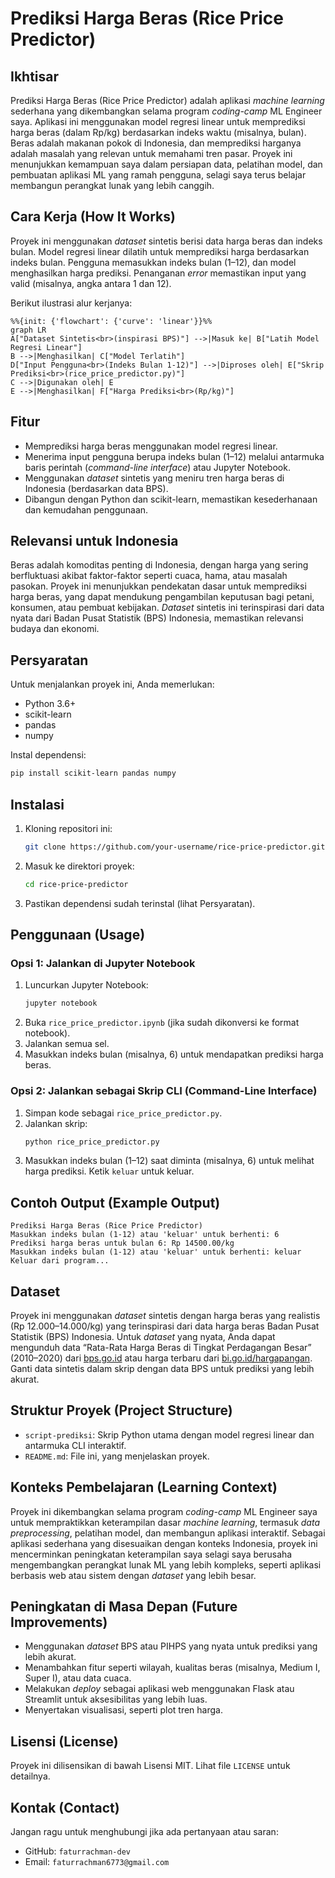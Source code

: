 # Prediksi Harga Beras (Rice Price Predictor)

## Ikhtisar
Prediksi Harga Beras (Rice Price Predictor) adalah aplikasi *machine learning* sederhana yang dikembangkan selama program *coding-camp* ML Engineer saya. Aplikasi ini menggunakan model regresi linear untuk memprediksi harga beras (dalam Rp/kg) berdasarkan indeks waktu (misalnya, bulan). 
Beras adalah makanan pokok di Indonesia, dan memprediksi harganya adalah masalah yang relevan untuk memahami tren pasar. Proyek ini menunjukkan kemampuan saya dalam persiapan data, pelatihan model, dan pembuatan aplikasi ML yang ramah pengguna, selagi saya terus belajar membangun perangkat lunak yang lebih canggih.

## Cara Kerja (How It Works)

Proyek ini menggunakan *dataset* sintetis berisi data harga beras dan indeks bulan. Model regresi linear dilatih untuk memprediksi harga berdasarkan indeks bulan. Pengguna memasukkan indeks bulan (1–12), dan model menghasilkan harga prediksi. Penanganan *error* memastikan input yang valid (misalnya, angka antara 1 dan 12).

Berikut ilustrasi alur kerjanya:

```mermaid
%%{init: {'flowchart': {'curve': 'linear'}}%%
graph LR
A["Dataset Sintetis<br>(inspirasi BPS)"] -->|Masuk ke| B["Latih Model Regresi Linear"]
B -->|Menghasilkan| C["Model Terlatih"]
D["Input Pengguna<br>(Indeks Bulan 1-12)"] -->|Diproses oleh| E["Skrip Prediksi<br>(rice_price_predictor.py)"]
C -->|Digunakan oleh| E
E -->|Menghasilkan| F["Harga Prediksi<br>(Rp/kg)"]
```

## Fitur

*   Memprediksi harga beras menggunakan model regresi linear.
*   Menerima input pengguna berupa indeks bulan (1–12) melalui antarmuka baris perintah (*command-line interface*) atau Jupyter Notebook.
*   Menggunakan *dataset* sintetis yang meniru tren harga beras di Indonesia (berdasarkan data BPS).
*   Dibangun dengan Python dan scikit-learn, memastikan kesederhanaan dan kemudahan penggunaan.

## Relevansi untuk Indonesia
Beras adalah komoditas penting di Indonesia, dengan harga yang sering berfluktuasi akibat faktor-faktor seperti cuaca, hama, atau masalah pasokan. Proyek ini menunjukkan pendekatan dasar untuk memprediksi harga beras, yang dapat mendukung pengambilan keputusan bagi petani, konsumen, atau pembuat kebijakan. *Dataset* sintetis ini terinspirasi dari data nyata dari Badan Pusat Statistik (BPS) Indonesia, memastikan relevansi budaya dan ekonomi.

## Persyaratan
Untuk menjalankan proyek ini, Anda memerlukan:

*   Python 3.6+
*   scikit-learn
*   pandas
*   numpy

Instal dependensi:
```bash
pip install scikit-learn pandas numpy
```

## Instalasi

1.  Kloning repositori ini:
    ```bash
    git clone https://github.com/your-username/rice-price-predictor.git
    ```
2.  Masuk ke direktori proyek:
    ```bash
    cd rice-price-predictor
    ```
3.  Pastikan dependensi sudah terinstal (lihat Persyaratan).

## Penggunaan (Usage)

### Opsi 1: Jalankan di Jupyter Notebook

1.  Luncurkan Jupyter Notebook:
    ```bash
    jupyter notebook
    ```
2.  Buka `rice_price_predictor.ipynb` (jika sudah dikonversi ke format notebook).
3.  Jalankan semua sel.
4.  Masukkan indeks bulan (misalnya, 6) untuk mendapatkan prediksi harga beras.

### Opsi 2: Jalankan sebagai Skrip CLI (Command-Line Interface)

1.  Simpan kode sebagai `rice_price_predictor.py`.
2.  Jalankan skrip:
    ```bash
    python rice_price_predictor.py
    ```
3.  Masukkan indeks bulan (1–12) saat diminta (misalnya, 6) untuk melihat harga prediksi. Ketik `keluar` untuk keluar.

## Contoh Output (Example Output)
```
Prediksi Harga Beras (Rice Price Predictor)
Masukkan indeks bulan (1-12) atau 'keluar' untuk berhenti: 6
Prediksi harga beras untuk bulan 6: Rp 14500.00/kg
Masukkan indeks bulan (1-12) atau 'keluar' untuk berhenti: keluar
Keluar dari program...
```

## Dataset
Proyek ini menggunakan *dataset* sintetis dengan harga beras yang realistis (Rp 12.000–14.000/kg) yang terinspirasi dari data harga beras Badan Pusat Statistik (BPS) Indonesia. Untuk *dataset* yang nyata, Anda dapat mengunduh data “Rata-Rata Harga Beras di Tingkat Perdagangan Besar” (2010–2020) dari [bps.go.id](https://www.bps.go.id) atau harga terbaru dari [bi.go.id/hargapangan](https://www.bi.go.id/hargapangan). Ganti data sintetis dalam skrip dengan data BPS untuk prediksi yang lebih akurat.

## Struktur Proyek (Project Structure)

*   `script-prediksi`: Skrip Python utama dengan model regresi linear dan antarmuka CLI interaktif.
*   `README.md`: File ini, yang menjelaskan proyek.

## Konteks Pembelajaran (Learning Context)
Proyek ini dikembangkan selama program *coding-camp* ML Engineer saya untuk mempraktikkan keterampilan dasar *machine learning*, termasuk *data preprocessing*, pelatihan model, dan membangun aplikasi interaktif. Sebagai aplikasi sederhana yang disesuaikan dengan konteks Indonesia, proyek ini mencerminkan peningkatan keterampilan saya selagi saya berusaha mengembangkan perangkat lunak ML yang lebih kompleks, seperti aplikasi berbasis web atau sistem dengan *dataset* yang lebih besar.

## Peningkatan di Masa Depan (Future Improvements)

*   Menggunakan *dataset* BPS atau PIHPS yang nyata untuk prediksi yang lebih akurat.
*   Menambahkan fitur seperti wilayah, kualitas beras (misalnya, Medium I, Super I), atau data cuaca.
*   Melakukan *deploy* sebagai aplikasi web menggunakan Flask atau Streamlit untuk aksesibilitas yang lebih luas.
*   Menyertakan visualisasi, seperti plot tren harga.

## Lisensi (License)
Proyek ini dilisensikan di bawah Lisensi MIT. Lihat file `LICENSE` untuk detailnya.

## Kontak (Contact)
Jangan ragu untuk menghubungi jika ada pertanyaan atau saran:

*   GitHub: `faturrachman-dev`
*   Email: `faturrachman6773@gmail.com`
